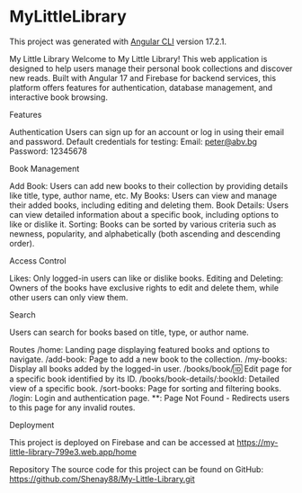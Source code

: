 # MyLittleLibrary

This project was generated with [Angular CLI](https://github.com/angular/angular-cli) version 17.2.1.


My Little Library
Welcome to My Little Library! This web application is designed to help users manage their personal book collections and discover new reads. Built with Angular 17 and Firebase for backend services, this platform offers features for authentication, database management, and interactive book browsing.

Features

Authentication
Users can sign up for an account or log in using their email and password.
Default credentials for testing:
Email: peter@abv.bg
Password: 12345678

Book Management

Add Book: Users can add new books to their collection by providing details like title, type, author name, etc.
My Books: Users can view and manage their added books, including editing and deleting them.
Book Details: Users can view detailed information about a specific book, including options to like or dislike it.
Sorting: Books can be sorted by various criteria such as newness, popularity, and alphabetically (both ascending and descending order).

Access Control

Likes: Only logged-in users can like or dislike books.
Editing and Deleting: Owners of the books have exclusive rights to edit and delete them, while other users can only view them.

Search

Users can search for books based on title, type, or author name.

Routes
/home: Landing page displaying featured books and options to navigate.
/add-book: Page to add a new book to the collection.
/my-books: Display all books added by the logged-in user.
/books/book/:id: Edit page for a specific book identified by its ID.
/books/book-details/:bookId: Detailed view of a specific book.
/sort-books: Page for sorting and filtering books.
/login: Login and authentication page.
**: Page Not Found - Redirects users to this page for any invalid routes.

Deployment

This project is deployed on Firebase and can be accessed at https://my-little-library-799e3.web.app/home

Repository
The source code for this project can be found on GitHub: https://github.com/Shenay88/My-Little-Library.git


